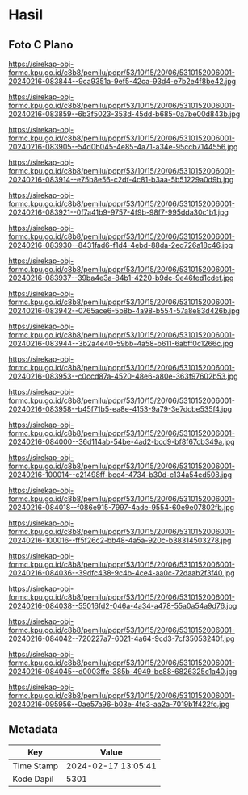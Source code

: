 # Hasil

## Foto C Plano

https://sirekap-obj-formc.kpu.go.id/c8b8/pemilu/pdpr/53/10/15/20/06/5310152006001-20240216-083844--9ca9351a-9ef5-42ca-93d4-e7b2e4f8be42.jpg

https://sirekap-obj-formc.kpu.go.id/c8b8/pemilu/pdpr/53/10/15/20/06/5310152006001-20240216-083859--6b3f5023-353d-45dd-b685-0a7be00d843b.jpg

https://sirekap-obj-formc.kpu.go.id/c8b8/pemilu/pdpr/53/10/15/20/06/5310152006001-20240216-083905--54d0b045-4e85-4a71-a34e-95ccb7144556.jpg

https://sirekap-obj-formc.kpu.go.id/c8b8/pemilu/pdpr/53/10/15/20/06/5310152006001-20240216-083914--e75b8e56-c2df-4c81-b3aa-5b51229a0d9b.jpg

https://sirekap-obj-formc.kpu.go.id/c8b8/pemilu/pdpr/53/10/15/20/06/5310152006001-20240216-083921--0f7a41b9-9757-4f9b-98f7-995dda30c1b1.jpg

https://sirekap-obj-formc.kpu.go.id/c8b8/pemilu/pdpr/53/10/15/20/06/5310152006001-20240216-083930--8431fad6-f1d4-4ebd-88da-2ed726a18c46.jpg

https://sirekap-obj-formc.kpu.go.id/c8b8/pemilu/pdpr/53/10/15/20/06/5310152006001-20240216-083937--39ba4e3a-84b1-4220-b9dc-9e46fed1cdef.jpg

https://sirekap-obj-formc.kpu.go.id/c8b8/pemilu/pdpr/53/10/15/20/06/5310152006001-20240216-083942--0765ace6-5b8b-4a98-b554-57a8e83d426b.jpg

https://sirekap-obj-formc.kpu.go.id/c8b8/pemilu/pdpr/53/10/15/20/06/5310152006001-20240216-083944--3b2a4e40-59bb-4a58-b611-6abff0c1266c.jpg

https://sirekap-obj-formc.kpu.go.id/c8b8/pemilu/pdpr/53/10/15/20/06/5310152006001-20240216-083953--c0ccd87a-4520-48e6-a80e-363f97602b53.jpg

https://sirekap-obj-formc.kpu.go.id/c8b8/pemilu/pdpr/53/10/15/20/06/5310152006001-20240216-083958--b45f71b5-ea8e-4153-9a79-3e7dcbe535f4.jpg

https://sirekap-obj-formc.kpu.go.id/c8b8/pemilu/pdpr/53/10/15/20/06/5310152006001-20240216-084000--36d114ab-54be-4ad2-bcd9-bf8f67cb349a.jpg

https://sirekap-obj-formc.kpu.go.id/c8b8/pemilu/pdpr/53/10/15/20/06/5310152006001-20240216-100014--c21498ff-bce4-4734-b30d-c134a54ed508.jpg

https://sirekap-obj-formc.kpu.go.id/c8b8/pemilu/pdpr/53/10/15/20/06/5310152006001-20240216-084018--f086e915-7997-4ade-9554-60e9e07802fb.jpg

https://sirekap-obj-formc.kpu.go.id/c8b8/pemilu/pdpr/53/10/15/20/06/5310152006001-20240216-100016--ff5f26c2-bb48-4a5a-920c-b38314503278.jpg

https://sirekap-obj-formc.kpu.go.id/c8b8/pemilu/pdpr/53/10/15/20/06/5310152006001-20240216-084036--39dfc438-9c4b-4ce4-aa0c-72daab2f3f40.jpg

https://sirekap-obj-formc.kpu.go.id/c8b8/pemilu/pdpr/53/10/15/20/06/5310152006001-20240216-084038--55016fd2-046a-4a34-a478-55a0a54a9d76.jpg

https://sirekap-obj-formc.kpu.go.id/c8b8/pemilu/pdpr/53/10/15/20/06/5310152006001-20240216-084042--720227a7-6021-4a64-9cd3-7cf35053240f.jpg

https://sirekap-obj-formc.kpu.go.id/c8b8/pemilu/pdpr/53/10/15/20/06/5310152006001-20240216-084045--d0003ffe-385b-4949-be88-6826325c1a40.jpg

https://sirekap-obj-formc.kpu.go.id/c8b8/pemilu/pdpr/53/10/15/20/06/5310152006001-20240216-095956--0ae57a96-b03e-4fe3-aa2a-7019b1f422fc.jpg


## Metadata

| Key        | Value               |
| ---------- | ------------------- |
| Time Stamp | 2024-02-17 13:05:41 |
| Kode Dapil | 5301                |



